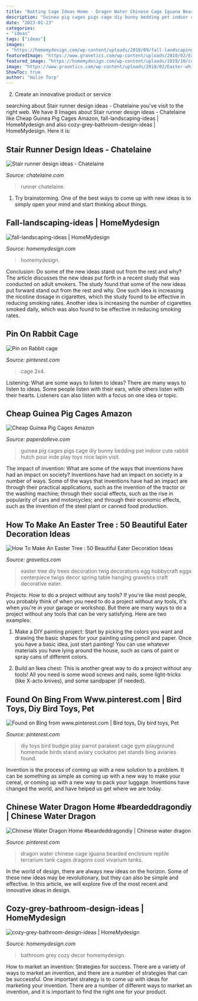 ```yaml
---
title: "Batting Cage Ideas Home - Dragon Water Chinese Cage Iguana Bearded Enclosure Reptile Terrarium Tank Cages Dragons Cool Vivarium Tanks"
description: "Guinea pig cages pigs cage diy bunny bedding pet indoor cute rabbit hutch pour inde play toys nice lapin visit"
date: "2023-01-23"
categories:
- "ideas"
tags: ["ideas"]
images:
- "https://homemydesign.com/wp-content/uploads/2018/09/fall-landscaping-ideas.jpg"
featuredImage: "https://www.gravetics.com/wp-content/uploads/2018/02/Easter-white-tree.jpg"
featured_image: "https://homemydesign.com/wp-content/uploads/2019/10/cozy-grey-bathroom-design-ideas.jpg"
image: "https://www.gravetics.com/wp-content/uploads/2018/02/Easter-white-tree.jpg"
ShowToc: true
author: "Halie Torp"
---
```



2. Create an innovative product or service 

	

		
searching about Stair runner design ideas - Chatelaine you've visit to the right web. We have 8 Images about Stair runner design ideas - Chatelaine like Cheap Guinea Pig Cages Amazon, fall-landscaping-ideas | HomeMydesign and also cozy-grey-bathroom-design-ideas | HomeMydesign. Here it is:
		
    
## Stair Runner Design Ideas - Chatelaine

<img loading=lazy src="https://www.chatelaine.com/wp-content/uploads/2013/08/Bessler-stair-runner-blue.jpg" onerror="this.onerror=null;this.src='https://tse2.mm.bing.net/th?id=OIP.S23wax-8nyfKZqi8kI78cQHaLF&amp;pid=15.1';" alt="Stair runner design ideas - Chatelaine">

_Source: chatelaine.com_

>runner chatelaine. 

	

1. Try brainstorming. One of the best ways to come up with new ideas is to simply open your mind and start thinking about things.

    
## Fall-landscaping-ideas | HomeMydesign

<img loading=lazy src="https://homemydesign.com/wp-content/uploads/2018/09/fall-landscaping-ideas.jpg" onerror="this.onerror=null;this.src='https://tse2.mm.bing.net/th?id=OIP.hAtH1V8rgwMsDNbQ3h7ZrQHaLC&amp;pid=15.1';" alt="fall-landscaping-ideas | HomeMydesign">

_Source: homemydesign.com_

>homemydesign. 

	

Conclusion: Do some of the new ideas stand out from the rest and why?
The article discusses the new ideas put forth in a recent study that was conducted on adult smokers. The study found that some of the new ideas put forward stand out from the rest and why. One such idea is increasing the nicotine dosage in cigarettes, which the study found to be effective in reducing smoking rates. Another idea is increasing the number of cigarettes smoked daily, which was also found to be effective in reducing smoking rates.

    
## Pin On Rabbit Cage

<img loading=lazy src="https://i.pinimg.com/736x/6d/01/e4/6d01e4cbf4201e04ec02fd0907494056.jpg" onerror="this.onerror=null;this.src='https://tse4.mm.bing.net/th?id=OIP.y-ju7SrKz28qsChMKcMGoQHaJ6&amp;pid=15.1';" alt="Pin on Rabbit cage">

_Source: pinterest.com_

>cage 2x4. 

	

Listening: What are some ways to listen to ideas?
There are many ways to listen to ideas. Some people listen with their ears, while others listen with their hearts. Listeners can also listen with a focus on one idea or topic.

    
## Cheap Guinea Pig Cages Amazon

<img loading=lazy src="https://i.pinimg.com/originals/a0/72/a9/a072a9e5d22623b2682fcb110d0554fb.jpg" onerror="this.onerror=null;this.src='https://tse4.mm.bing.net/th?id=OIP.4HHXpIXnQMzC6j2mlUI2IAHaJ4&amp;pid=15.1';" alt="Cheap Guinea Pig Cages Amazon">

_Source: paperdolleve.com_

>guinea pig cages pigs cage diy bunny bedding pet indoor cute rabbit hutch pour inde play toys nice lapin visit. 

	

The impact of invention: What are some of the ways that inventions have had an impact on society?
Inventions have had an impact on society in a number of ways. Some of the ways that inventions have had an impact are through their practical applications, such as the invention of the tractor or the washing machine; through their social effects, such as the rise in popularity of cars and motorcycles; and through their economic effects, such as the invention of the steel plant or canned food production.

    
## How To Make An Easter Tree : 50 Beautiful Eater Decoration Ideas

<img loading=lazy src="https://www.gravetics.com/wp-content/uploads/2018/02/Easter-white-tree.jpg" onerror="this.onerror=null;this.src='https://tse3.mm.bing.net/th?id=OIP.Ijzlk0yoL0utANKsTTzTsAHaLH&amp;pid=15.1';" alt="How To Make An Easter Tree : 50 Beautiful Eater Decoration Ideas">

_Source: gravetics.com_

>easter tree diy trees decoration twig decorations egg hobbycraft eggs centerpiece twigs decor spring table hanging gravetics craft decorative eater. 

	

Projects: How to do a project without any tools?
If you're like most people, you probably think of when you need to do a project without any tools, it's when you're in your garage or workshop. But there are many ways to do a project without any tools that can be very satisfying. Here are two examples: 
1. Make a DIY painting project: Start by picking the colors you want and drawing the basic shapes for your painting using pencil and paper. Once you have a basic idea, just start painting! You can use whatever materials you have lying around the house, such as cans of paint or spray cans of different colors. 

2. Build an Ikea chest: This is another great way to do a project without any tools! All you need is some wood screws and nails, some light-tricks (like X-acto knives), and some sandpaper (if needed).

    
## Found On Bing From Www.pinterest.com | Bird Toys, Diy Bird Toys, Pet

<img loading=lazy src="https://i.pinimg.com/736x/f4/86/a7/f486a7b43838766ef7d9ab71b7b503f3.jpg" onerror="this.onerror=null;this.src='https://tse4.mm.bing.net/th?id=OIP.HbOgaFw8PeI5Y9xhScwJbQHaJ4&amp;pid=15.1';" alt="Found on Bing from www.pinterest.com | Bird toys, Diy bird toys, Pet">

_Source: pinterest.com_

>diy toys bird budgie play parrot parakeet cage gym playground homemade birds stand aviary cockatoo pet stands bing aviaries found. 

	

Invention is the process of coming up with a new solution to a problem. It can be something as simple as coming up with a new way to make your cereal, or coming up with a new way to pack your luggage. Inventions have changed the world, and have helped us get where we are today.

    
## Chinese Water Dragon Home #beardeddragondiy | Chinese Water Dragon

<img loading=lazy src="https://i.pinimg.com/736x/fd/50/28/fd50289026893e742b02e9089280b8e1.jpg" onerror="this.onerror=null;this.src='https://tse3.mm.bing.net/th?id=OIP.MOEbDEIpaH6w_Wu5LrvCWwHaJ4&amp;pid=15.1';" alt="Chinese Water Dragon Home #beardeddragondiy | Chinese water dragon">

_Source: pinterest.com_

>dragon water chinese cage iguana bearded enclosure reptile terrarium tank cages dragons cool vivarium tanks. 

	

In the world of design, there are always new ideas on the horizon. Some of these new ideas may be revolutionary, but they can also be simple and effective. In this article, we will explore five of the most recent and innovative ideas in design.

    
## Cozy-grey-bathroom-design-ideas | HomeMydesign

<img loading=lazy src="https://homemydesign.com/wp-content/uploads/2019/10/cozy-grey-bathroom-design-ideas.jpg" onerror="this.onerror=null;this.src='https://tse3.mm.bing.net/th?id=OIP.KSWVINzlZSqwQDKIyw-q8QHaLP&amp;pid=15.1';" alt="cozy-grey-bathroom-design-ideas | HomeMydesign">

_Source: homemydesign.com_

>bathroom grey cozy decor homemydesign. 

	

How to market an invention: Strategies for success.
There are a variety of ways to market an invention, and there are a number of strategies that can be successful. One important strategy is to come up with ideas for marketing your invention. There are a number of different ways to market an invention, and it is important to find the right one for your product.

